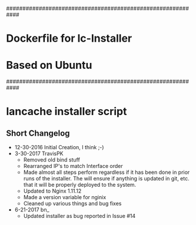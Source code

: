 ############################################################
# Dockerfile for lc-Installer
# Based on Ubuntu
############################################################

lancache installer script
=========================

## Short Changelog
* 12-30-2016 Initial Creation, I think ;-)
* 3-30-2017 TravisPK
    * Removed old bind stuff
    * Rearranged IP's to match Interface order
    * Made almost all steps perform regardless if it has been done in prior runs of the installer. The will ensure if anything is updated in git, etc. that it will be properly deployed to the system.
    * Updated to Nginx 1.11.12
    * Made a version variable for nginix
    * Cleaned up various things and bug fixes
* 6-21-2017 bn_
    * Updated installer as bug reported in Issue #14